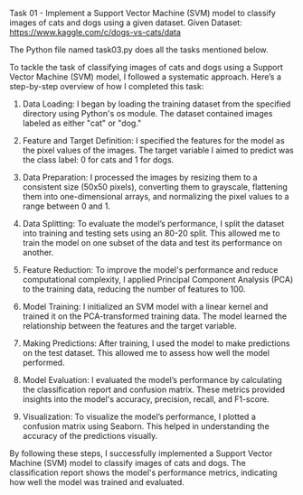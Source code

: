 Task 01 - Implement a Support Vector Machine (SVM) model to classify images of cats and dogs using a given dataset.
Given Dataset: https://www.kaggle.com/c/dogs-vs-cats/data

The Python file named task03.py does all the tasks mentioned below.

To tackle the task of classifying images of cats and dogs using a Support Vector Machine (SVM) model, I followed a systematic approach. Here’s a step-by-step overview of how I completed this task:

1. Data Loading: I began by loading the training dataset from the specified directory using Python's os module. The dataset contained images labeled as either "cat" or "dog."

2. Feature and Target Definition: I specified the features for the model as the pixel values of the images. The target variable I aimed to predict was the class label: 0 for cats and 1 for dogs.

3. Data Preparation: I processed the images by resizing them to a consistent size (50x50 pixels), converting them to grayscale, flattening them into one-dimensional arrays, and normalizing the pixel values to a range between 0 and 1.

4. Data Splitting: To evaluate the model’s performance, I split the dataset into training and testing sets using an 80-20 split. This allowed me to train the model on one subset of the data and test its performance on another.

5. Feature Reduction: To improve the model's performance and reduce computational complexity, I applied Principal Component Analysis (PCA) to the training data, reducing the number of features to 100.

6. Model Training: I initialized an SVM model with a linear kernel and trained it on the PCA-transformed training data. The model learned the relationship between the features and the target variable.

7. Making Predictions: After training, I used the model to make predictions on the test dataset. This allowed me to assess how well the model performed.

8. Model Evaluation: I evaluated the model’s performance by calculating the classification report and confusion matrix. These metrics provided insights into the model's accuracy, precision, recall, and F1-score.

9. Visualization: To visualize the model’s performance, I plotted a confusion matrix using Seaborn. This helped in understanding the accuracy of the predictions visually.

By following these steps, I successfully implemented a Support Vector Machine (SVM) model to classify images of cats and dogs. The classification report shows the model's performance metrics, indicating how well the model was trained and evaluated.

